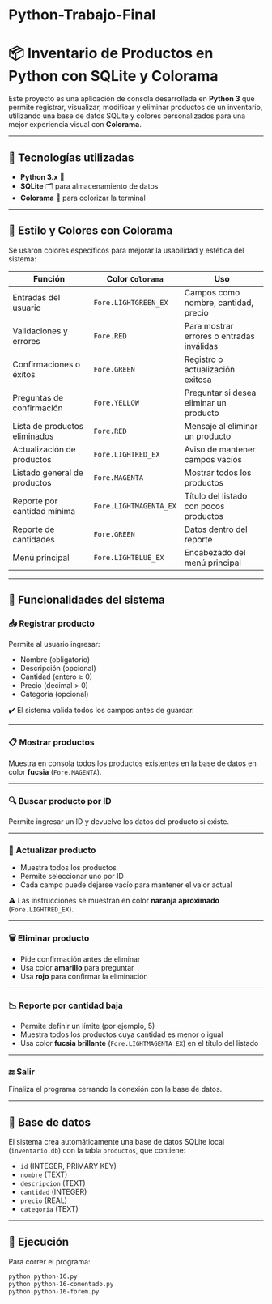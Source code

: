 # Python-Trabajo-Final

# 📦 Inventario de Productos en Python con SQLite y Colorama

Este proyecto es una aplicación de consola desarrollada en **Python 3** que permite registrar, visualizar, modificar y eliminar productos de un inventario, utilizando una base de datos SQLite y colores personalizados para una mejor experiencia visual con **Colorama**.

---

## 🧰 Tecnologías utilizadas

- **Python 3.x** 🐍
- **SQLite** 🗂️ para almacenamiento de datos
- **Colorama** 🎨 para colorizar la terminal

---

## 🎨 Estilo y Colores con Colorama

Se usaron colores específicos para mejorar la usabilidad y estética del sistema:

| Función                           | Color `Colorama`             | Uso                                   |
|----------------------------------|------------------------------|----------------------------------------|
| Entradas del usuario             | `Fore.LIGHTGREEN_EX`         | Campos como nombre, cantidad, precio   |
| Validaciones y errores           | `Fore.RED`                   | Para mostrar errores o entradas inválidas |
| Confirmaciones o éxitos          | `Fore.GREEN`                 | Registro o actualización exitosa       |
| Preguntas de confirmación        | `Fore.YELLOW`                | Preguntar si desea eliminar un producto |
| Lista de productos eliminados    | `Fore.RED`                   | Mensaje al eliminar un producto        |
| Actualización de productos       | `Fore.LIGHTRED_EX`           | Aviso de mantener campos vacíos        |
| Listado general de productos     | `Fore.MAGENTA`               | Mostrar todos los productos            |
| Reporte por cantidad mínima      | `Fore.LIGHTMAGENTA_EX`       | Título del listado con pocos productos |
| Reporte de cantidades            | `Fore.GREEN`                 | Datos dentro del reporte               |
| Menú principal                   | `Fore.LIGHTBLUE_EX`          | Encabezado del menú principal          |

---

## 🔧 Funcionalidades del sistema

### 📥 Registrar producto
Permite al usuario ingresar:
- Nombre (obligatorio)
- Descripción (opcional)
- Cantidad (entero ≥ 0)
- Precio (decimal > 0)
- Categoría (opcional)

✔️ El sistema valida todos los campos antes de guardar.

---

### 📋 Mostrar productos
Muestra en consola todos los productos existentes en la base de datos en color **fucsia** (`Fore.MAGENTA`).

---

### 🔍 Buscar producto por ID
Permite ingresar un ID y devuelve los datos del producto si existe.

---

### 📝 Actualizar producto
- Muestra todos los productos
- Permite seleccionar uno por ID
- Cada campo puede dejarse vacío para mantener el valor actual

⚠️ Las instrucciones se muestran en color **naranja aproximado** (`Fore.LIGHTRED_EX`).

---

### 🗑️ Eliminar producto
- Pide confirmación antes de eliminar
- Usa color **amarillo** para preguntar
- Usa **rojo** para confirmar la eliminación

---

### 📉 Reporte por cantidad baja
- Permite definir un límite (por ejemplo, 5)
- Muestra todos los productos cuya cantidad es menor o igual
- Usa color **fucsia brillante** (`Fore.LIGHTMAGENTA_EX`) en el título del listado

---

### 🔚 Salir
Finaliza el programa cerrando la conexión con la base de datos.

---

## 💽 Base de datos

El sistema crea automáticamente una base de datos SQLite local (`inventario.db`) con la tabla `productos`, que contiene:

- `id` (INTEGER, PRIMARY KEY)
- `nombre` (TEXT)
- `descripcion` (TEXT)
- `cantidad` (INTEGER)
- `precio` (REAL)
- `categoria` (TEXT)

---

## 🚀 Ejecución

Para correr el programa:

```bash
python python-16.py
python python-16-comentado.py
python python-16-forem.py

